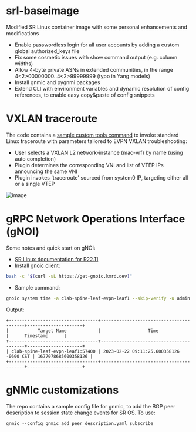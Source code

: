 # srl-baseimage
Modified SR Linux container image with some personal enhancements and modifications

* Enable passwordless login for all user accounts by adding a custom global authorized_keys file
* Fix some cosmetic issues with show command output (e.g. column widths)
* Allow 4-byte private ASNs in extended communities, in the range 4<2>00000000..4<2>99999999 (typo in Yang models)
* Install gnmic and pygnmi packages
* Extend CLI with environment variables and dynamic resolution of config references, to enable easy copy&paste of config snippets

# VXLAN traceroute
The code contains a [sample custom tools command](https://github.com/jbemmel/srl-baseimage/blob/main/vxlan_traceroute.py) to invoke standard Linux traceroute with parameters tailored to EVPN VXLAN troubleshooting:
* User selects a VXLAN L2 network-instance (mac-vrf) by name (using auto completion)
* Plugin determines the corresponding VNI and list of VTEP IPs announcing the same VNI
* Plugin invokes 'traceroute' sourced from system0 IP, targeting either all or a single VTEP

![image](https://user-images.githubusercontent.com/2031627/154775401-1148692f-f671-4aa2-922f-d32355d91da1.png)

# gRPC Network Operations Interface (gNOI)

Some notes and quick start on gNOI:
* [SR Linux documentation for R22.11](https://documentation.nokia.com/srlinux/22-11/SR_Linux_Book_Files/SysMgmt_Guide/gnoi-interface.html)
* Install [gnoic client](https://github.com/karimra/gnoic):
```bash
bash -c "$(curl -sL https://get-gnoic.kmrd.dev)"
```
* Sample command:
```bash
gnoic system time -a clab-spine-leaf-evpn-leaf1 --skip-verify -u admin -p NokiaSrl1!
```
Output:
```
+----------------------------------+-----------------------------------------+---------------------+
|           Target Name            |                  Time                   |      Timestamp      |
+----------------------------------+-----------------------------------------+---------------------+
| clab-spine-leaf-evpn-leaf1:57400 | 2023-02-22 09:11:25.600358126 -0600 CST | 1677078685600358126 |
+----------------------------------+-----------------------------------------+---------------------+
```

# gNMIc customizations

The repo contains a sample config file for gnmic, to add the BGP peer description to session state change events for SR OS.
To use:
```
gnmic --config gnmic_add_peer_description.yaml subscribe
```

